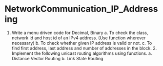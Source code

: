 # NetworkCommunication_IP_Addressing
1. Write a menu driven code for Decimal, Binary a. To check the class, network id and host id of an IPv4 address. (Use function wherever necessary) b. To check whether given IP address is valid or not. c. To find first address, last address and number of addresses in the block. 2. Implement the following unicast routing algorithms using functions. a. Distance Vector Routing b. Link State Routing
